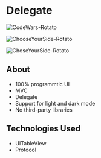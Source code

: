 # Delegate

![CodeWars-Rotato](https://user-images.githubusercontent.com/61842505/171769445-5bd5c237-5a42-4a8e-a35e-c307412bed05.png)

![ChooseYourSide-Rotato](https://user-images.githubusercontent.com/61842505/171769435-05f21f22-f65d-45cc-a465-70d386bafb68.png)

![ChoseYourSide-Rotato](https://user-images.githubusercontent.com/61842505/171769440-6a987890-b220-4a46-bcd3-634cdf392636.png)

## About
- 100% programmtic UI
- MVC
- Delegate
- Support for light and dark mode
- No third-party libraries

## Technologies Used
- UITableView
- Protocol
